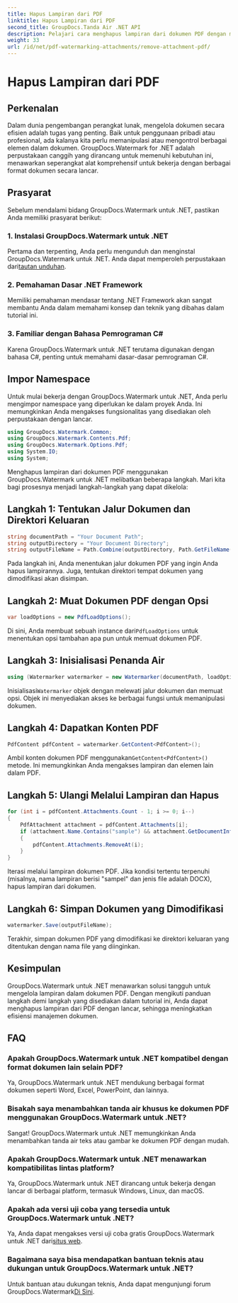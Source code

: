 ```yaml
---
title: Hapus Lampiran dari PDF
linktitle: Hapus Lampiran dari PDF
second_title: GroupDocs.Tanda Air .NET API
description: Pelajari cara menghapus lampiran dari dokumen PDF dengan mudah menggunakan GroupDocs.Watermark untuk .NET. Tingkatkan efisiensi manajemen dokumen Anda.
weight: 33
url: /id/net/pdf-watermarking-attachments/remove-attachment-pdf/
---
```


# Hapus Lampiran dari PDF

## Perkenalan
Dalam dunia pengembangan perangkat lunak, mengelola dokumen secara efisien adalah tugas yang penting. Baik untuk penggunaan pribadi atau profesional, ada kalanya kita perlu memanipulasi atau mengontrol berbagai elemen dalam dokumen. GroupDocs.Watermark for .NET adalah perpustakaan canggih yang dirancang untuk memenuhi kebutuhan ini, menawarkan seperangkat alat komprehensif untuk bekerja dengan berbagai format dokumen secara lancar.
## Prasyarat
Sebelum mendalami bidang GroupDocs.Watermark untuk .NET, pastikan Anda memiliki prasyarat berikut:
### 1. Instalasi GroupDocs.Watermark untuk .NET
 Pertama dan terpenting, Anda perlu mengunduh dan menginstal GroupDocs.Watermark untuk .NET. Anda dapat memperoleh perpustakaan dari[tautan unduhan](https://releases.groupdocs.com/Watermark/net/).
### 2. Pemahaman Dasar .NET Framework
Memiliki pemahaman mendasar tentang .NET Framework akan sangat membantu Anda dalam memahami konsep dan teknik yang dibahas dalam tutorial ini.
### 3. Familiar dengan Bahasa Pemrograman C#
Karena GroupDocs.Watermark untuk .NET terutama digunakan dengan bahasa C#, penting untuk memahami dasar-dasar pemrograman C#.

## Impor Namespace
Untuk mulai bekerja dengan GroupDocs.Watermark untuk .NET, Anda perlu mengimpor namespace yang diperlukan ke dalam proyek Anda. Ini memungkinkan Anda mengakses fungsionalitas yang disediakan oleh perpustakaan dengan lancar.

```csharp
using GroupDocs.Watermark.Common;
using GroupDocs.Watermark.Contents.Pdf;
using GroupDocs.Watermark.Options.Pdf;
using System.IO;
using System;
```
Menghapus lampiran dari dokumen PDF menggunakan GroupDocs.Watermark untuk .NET melibatkan beberapa langkah. Mari kita bagi prosesnya menjadi langkah-langkah yang dapat dikelola:
## Langkah 1: Tentukan Jalur Dokumen dan Direktori Keluaran
```csharp
string documentPath = "Your Document Path";
string outputDirectory = "Your Document Directory";
string outputFileName = Path.Combine(outputDirectory, Path.GetFileName(documentPath));
```
Pada langkah ini, Anda menentukan jalur dokumen PDF yang ingin Anda hapus lampirannya. Juga, tentukan direktori tempat dokumen yang dimodifikasi akan disimpan.
## Langkah 2: Muat Dokumen PDF dengan Opsi
```csharp
var loadOptions = new PdfLoadOptions();
```
 Di sini, Anda membuat sebuah instance dari`PdfLoadOptions` untuk menentukan opsi tambahan apa pun untuk memuat dokumen PDF.
## Langkah 3: Inisialisasi Penanda Air
```csharp
using (Watermarker watermarker = new Watermarker(documentPath, loadOptions))
```
 Inisialisasi`Watermarker` objek dengan melewati jalur dokumen dan memuat opsi. Objek ini menyediakan akses ke berbagai fungsi untuk memanipulasi dokumen.
## Langkah 4: Dapatkan Konten PDF
```csharp
PdfContent pdfContent = watermarker.GetContent<PdfContent>();
```
 Ambil konten dokumen PDF menggunakan`GetContent<PdfContent>()` metode. Ini memungkinkan Anda mengakses lampiran dan elemen lain dalam PDF.
## Langkah 5: Ulangi Melalui Lampiran dan Hapus
```csharp
for (int i = pdfContent.Attachments.Count - 1; i >= 0; i--)
{
    PdfAttachment attachment = pdfContent.Attachments[i];
    if (attachment.Name.Contains("sample") && attachment.GetDocumentInfo().FileType == FileType.DOCX)
    {
        pdfContent.Attachments.RemoveAt(i);
    }
}
```
Iterasi melalui lampiran dokumen PDF. Jika kondisi tertentu terpenuhi (misalnya, nama lampiran berisi "sampel" dan jenis file adalah DOCX), hapus lampiran dari dokumen.
## Langkah 6: Simpan Dokumen yang Dimodifikasi
```csharp
watermarker.Save(outputFileName);
```
Terakhir, simpan dokumen PDF yang dimodifikasi ke direktori keluaran yang ditentukan dengan nama file yang diinginkan.

## Kesimpulan
GroupDocs.Watermark untuk .NET menawarkan solusi tangguh untuk mengelola lampiran dalam dokumen PDF. Dengan mengikuti panduan langkah demi langkah yang disediakan dalam tutorial ini, Anda dapat menghapus lampiran dari PDF dengan lancar, sehingga meningkatkan efisiensi manajemen dokumen.
## FAQ
### Apakah GroupDocs.Watermark untuk .NET kompatibel dengan format dokumen lain selain PDF?
Ya, GroupDocs.Watermark untuk .NET mendukung berbagai format dokumen seperti Word, Excel, PowerPoint, dan lainnya.
### Bisakah saya menambahkan tanda air khusus ke dokumen PDF menggunakan GroupDocs.Watermark untuk .NET?
Sangat! GroupDocs.Watermark untuk .NET memungkinkan Anda menambahkan tanda air teks atau gambar ke dokumen PDF dengan mudah.
### Apakah GroupDocs.Watermark untuk .NET menawarkan kompatibilitas lintas platform?
Ya, GroupDocs.Watermark untuk .NET dirancang untuk bekerja dengan lancar di berbagai platform, termasuk Windows, Linux, dan macOS.
### Apakah ada versi uji coba yang tersedia untuk GroupDocs.Watermark untuk .NET?
 Ya, Anda dapat mengakses versi uji coba gratis GroupDocs.Watermark untuk .NET dari[situs web](https://releases.groupdocs.com/).
### Bagaimana saya bisa mendapatkan bantuan teknis atau dukungan untuk GroupDocs.Watermark untuk .NET?
 Untuk bantuan atau dukungan teknis, Anda dapat mengunjungi forum GroupDocs.Watermark[Di Sini](https://forum.groupdocs.com/c/watermark/19).
